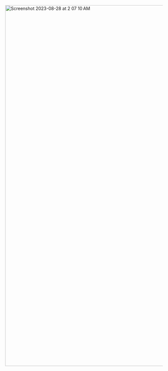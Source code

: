 

<img width="1155" alt="Screenshot 2023-08-28 at 2 07 10 AM" src="https://github.com/pravalgautam/json-handeling-/assets/71179696/40b90376-f924-45b0-a671-cadede66e436">
